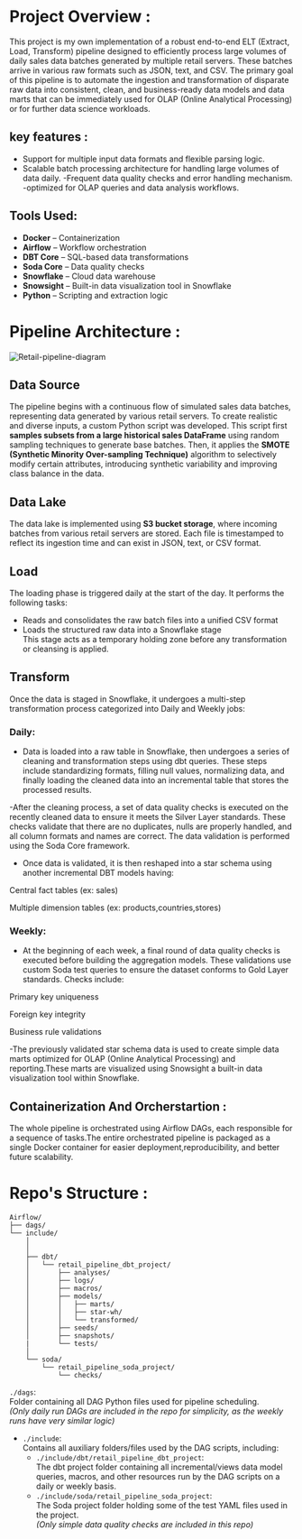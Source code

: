 # Project Overview : 
This project is my own implementation of a robust end-to-end ELT (Extract, Load, Transform) pipeline designed to efficiently process large volumes of daily sales data batches generated by multiple retail servers. These batches arrive in various raw formats such as JSON, text, and CSV. The primary goal of this pipeline is to automate the ingestion and transformation of disparate raw data into consistent, clean, and business-ready data models and data marts that can be immediately used for OLAP (Online Analytical Processing) or for further data science workloads.

## key features :
- Support for multiple input data formats and flexible parsing logic.
- Scalable batch processing architecture for handling large volumes of data daily.
-Frequent data quality checks and error handling mechanism.
-optimized for OLAP queries and data analysis workflows.
## Tools Used:
- **Docker** – Containerization  
- **Airflow** – Workflow orchestration  
- **DBT Core** – SQL-based data transformations  
- **Soda Core** – Data quality checks  
- **Snowflake** – Cloud data warehouse  
- **Snowsight** – Built-in data visualization tool in Snowflake  
- **Python** – Scripting and extraction logic  


# Pipeline Architecture : 

![Retail-pipeline-diagram](https://github.com/user-attachments/assets/e2f1524f-b530-4d65-b0ff-5c290c7f3ba5)

## Data Source

The pipeline begins with a continuous flow of simulated sales data batches, representing data generated by various retail servers. To create realistic and diverse inputs, a custom Python script was developed. This script first **samples subsets from a large historical sales DataFrame** using random sampling techniques to generate base batches. Then, it applies the **SMOTE (Synthetic Minority Over-sampling Technique)** algorithm to selectively modify certain attributes, introducing synthetic variability and improving class balance in the data.


## Data Lake  
The data lake is implemented using **S3 bucket storage**, where incoming batches from various retail servers are stored. Each file is timestamped to reflect its ingestion time and can exist in JSON, text, or CSV format.


## Load  
The loading phase is triggered daily at the start of the day. It performs the following tasks:
- Reads and consolidates the raw batch files into a unified CSV format  
- Loads the structured raw data into a Snowflake stage  
This stage acts as a temporary holding zone before any transformation or cleansing is applied.

## Transform
Once the data is staged in Snowflake, it undergoes a multi-step transformation process categorized into Daily and Weekly jobs:
### Daily:
- Data is loaded into a raw table in Snowflake, then undergoes a series of cleaning and transformation steps using dbt queries. These steps include standardizing formats, filling null values, normalizing data, and finally loading the cleaned data into an incremental table that stores the processed results.

-After the cleaning process, a set of data quality checks is executed on the recently cleaned data to ensure it meets the Silver Layer standards. These checks validate that there are no duplicates, nulls are properly handled, and all column formats and names are correct. The data validation is performed using the Soda Core framework.

- Once data is validated, it is then reshaped into a star schema using another incremental DBT models having:

Central fact tables (ex: sales)

Multiple dimension tables (ex: products,countries,stores)

### Weekly:
- At the beginning of each week, a final round of data quality checks is executed before building the aggregation models. These validations use custom Soda test queries to ensure the dataset conforms to Gold Layer standards. Checks include:

Primary key uniqueness

Foreign key integrity

Business rule validations

-The previously validated star schema data is used to create simple data marts optimized for OLAP (Online Analytical Processing) and reporting.These marts are visualized using Snowsight a built-in data visualization tool within Snowflake.

## Containerization And Orcherstartion :
The whole pipeline is orchestrated using Airflow DAGs, each responsible for a sequence of tasks.The entire orchestrated pipeline is packaged as a single Docker container for easier deployment,reproducibility, and better future scalability.



# Repo's Structure :
```
Airflow/
├── dags/
└── include/
    │
    │
    ├── dbt/
    │   └── retail_pipeline_dbt_project/
    │       ├── analyses/
    │       ├── logs/
    │       ├── macros/
    │       ├── models/
    │       │   ├── marts/
    │       │   ├── star-wh/
    │       │   └── transformed/
    │       ├── seeds/
    │       ├── snapshots/
    |       └── tests/
    │       
    └── soda/
        └── retail_pipeline_soda_project/
            └── checks/
```
 `./dags`:  
  Folder containing all DAG Python files used for pipeline scheduling.  
  *(Only daily run DAGs are included in the repo for simplicity, as the weekly runs have very similar logic)*

- `./include`:  
  Contains all auxiliary folders/files used by the DAG scripts, including:  
  - `./include/dbt/retail_pipeline_dbt_project`:  
    The dbt project folder containing all incremental/views data model queries, macros, and other resources run by the DAG scripts on a daily or weekly basis.  
  - `./include/soda/retail_pipeline_soda_project`:  
    The Soda project folder holding some of the test YAML files used in the project.  
    *(Only simple data quality checks are included in this repo)*






